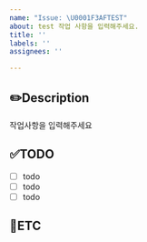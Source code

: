 ```yaml
---
name: "Issue: \U0001F3AFTEST"
about: test 작업 사항을 입력해주세요.
title: ''
labels: ''
assignees: ''

---
```


✏️Description
-
작업사항을 입력해주세요

✅TODO
-
- [ ] todo
- [ ] todo
- [ ] todo

🐾ETC
-
